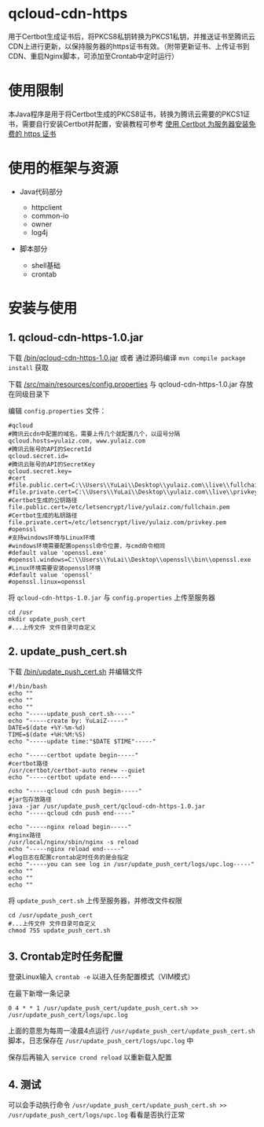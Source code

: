 #	qcloud-cdn-https
用于Certbot生成证书后，将PKCS8私钥转换为PKCS1私钥，并推送证书至腾讯云CDN上进行更新，以保持服务器的https证书有效。（附带更新证书、上传证书到CDN、重启Nginx脚本，可添加至Crontab中定时运行）

#	使用限制

本Java程序是用于将Certbot生成的PKCS8证书，转换为腾讯云需要的PKCS1证书，需要自行安装Certbot并配置，安装教程可参考 [使用 Certbot 为服务器安装免费的 https 证书](https://yulaiz.com/archives/2018/347)

#	使用的框架与资源

- Java代码部分

  - httpclient
  - common-io
  - owner
  - log4j

- 脚本部分

  - shell基础
  - crontab


#	安装与使用

##	1.	qcloud-cdn-https-1.0.jar

下载 [/bin/qcloud-cdn-https-1.0.jar](https://github.com/YuLaiZ/qcloud-cdn-https/blob/master/bin/qcloud-cdn-https-1.0.jar) 或者 通过源码编译 ``mvn compile package install`` 获取

下载 [/src/main/resources/config.properties](https://github.com/YuLaiZ/qcloud-cdn-https/blob/master/src/main/resources/config.properties) 与 qcloud-cdn-https-1.0.jar 存放在同级目录下

编辑 ``config.properties`` 文件：

```properties
#qcloud
#腾讯云cdn中配置的域名，需要上传几个就配置几个，以逗号分隔
qcloud.hosts=yulaiz.com, www.yulaiz.com
#腾讯云账号的API的SecretId
qcloud.secret.id=
#腾讯云账号的API的SecretKey
qcloud.secret.key=
#cert
#file.public.cert=C:\\Users\\YuLai\\Desktop\\yulaiz.com\\live\\fullchain.pem
#file.private.cert=C:\\Users\\YuLai\\Desktop\\yulaiz.com\\live\\privkey.pem
#Certbot生成的公钥路径
file.public.cert=/etc/letsencrypt/live/yulaiz.com/fullchain.pem
#Certbot生成的私钥路径
file.private.cert=/etc/letsencrypt/live/yulaiz.com/privkey.pem
#openssl
#支持windows环境与Linux环境
#windows环境需要配置openssl命令位置，与cmd命令相同
#default value 'openssl.exe'
#openssl.windows=C:\\Users\\YuLai\\Desktop\\openssl\\bin\\openssl.exe
#Linux环境需要安装openssl环境
#default value 'openssl'
#openssl.linux=openssl
```

将 ``qcloud-cdn-https-1.0.jar`` 与 ``config.properties`` 上传至服务器

```shell
cd /usr
mkdir update_push_cert
#...上传文件 文件目录可自定义
```

##	2.	update_push_cert.sh

下载 [/bin/update_push_cert.sh](https://github.com/YuLaiZ/qcloud-cdn-https/blob/master/bin/update_push_cert.sh) 并编辑文件

```shell
#!/bin/bash
echo ""
echo ""
echo ""
echo "-----update_push_cert.sh-----"
echo "-----create by: YuLaiZ-----"
DATE=$(date +%Y-%m-%d)
TIME=$(date +%H:%M:%S)
echo "-----update time:"$DATE $TIME"-----"

echo "-----certbot update begin-----"
#certbot路径
/usr/certbot/certbot-auto renew --quiet
echo "-----certbot update end-----"

echo "-----qcloud cdn push begin-----"
#jar包存放路径
java -jar /usr/update_push_cert/qcloud-cdn-https-1.0.jar
echo "-----qcloud cdn push end-----"

echo "-----nginx reload begin-----"
#nginx路径
/usr/local/nginx/sbin/nginx -s reload
echo "-----nginx reload end-----"
#log日志在配置crontab定时任务的是会指定
echo "-----you can see log in /usr/update_push_cert/logs/upc.log-----"
echo ""
echo ""
echo ""
```

将 ``update_push_cert.sh`` 上传至服务器，并修改文件权限

```shell
cd /usr/update_push_cert
#...上传文件 文件目录可自定义
chmod 755 update_push_cert.sh
```

##	3.	Crontab定时任务配置

登录Linux输入 ``crontab -e`` 以进入任务配置模式（VIM模式）

在最下新增一条记录

```shell
0 4 * * 1 /usr/update_push_cert/update_push_cert.sh >> /usr/update_push_cert/logs/upc.log
```

上面的意思为每周一凌晨4点运行 ``/usr/update_push_cert/update_push_cert.sh`` 脚本，日志保存在 ``/usr/update_push_cert/logs/upc.log`` 中

保存后再输入 ``service crond reload`` 以重新载入配置

##	4.	测试

可以会手动执行命令 ``/usr/update_push_cert/update_push_cert.sh >> /usr/update_push_cert/logs/upc.log`` 看看是否执行正常
